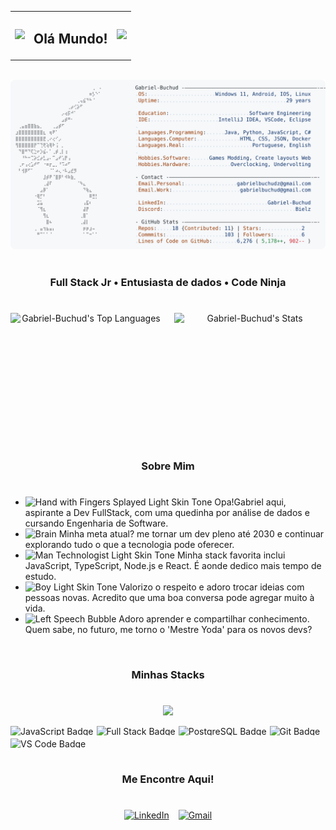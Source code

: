 
<table align="center" style="border-collapse: collapse;">
  <tr>
    <td><img src="https://media.tenor.com/_VyQRq5LBXMAAAAi/muda-vs-ora.gif" width="50"></td>
    <td><h2>Olá Mundo!</h2></td>
    <td><img src="https://media.tenor.com/7rVTSe8wpkkAAAAj/ora-jjba.gif" width="50"></td>
  </tr>
</table>

<img src="https://i.imgur.com/bMOyhdn.png" width="100%" height="8px"/>

<a href="https://github.com/Gabriel-Buchud/Gabriel-Buchud">
  <picture>
    <source media="(prefers-color-scheme: dark)" srcset="https://raw.githubusercontent.com/Gabriel-Buchud/Gabriel-Buchud/main/dark_mode.svg">
    <img alt="Gabriel-Buchud GitHub Profile README" src="https://raw.githubusercontent.com/Gabriel-Buchud/Gabriel-Buchud/main/light_mode.svg">
  </picture>
</a>

<img src="https://i.imgur.com/bMOyhdn.png" width="100%" height="8px"/>

<h3 align="center">
  Full Stack Jr • Entusiasta de dados • Code Ninja
</h3>

#

<div align="center" style="display: flex; justify-content: space-between; gap: 5px;">

  <img width="48%" height="195px" src="https://github-readme-stats.vercel.app/api/top-langs/?username=Gabriel-Buchud&theme=react&show_icons=true&hide_border=true&layout=compact" alt="Gabriel-Buchud's Top Languages">

  <img width="48%" height="195px" src="https://github-readme-stats.vercel.app/api?username=Gabriel-Buchud&theme=react&show_icons=true&hide_border=true&count_private=true" alt="Gabriel-Buchud's Stats">

</div>


<img src="https://i.imgur.com/bMOyhdn.png" width="100%" height="8px"/>

<h3 align="center">
  Sobre Mim
</h3>

#

- <img src="https://raw.githubusercontent.com/Tarikul-Islam-Anik/Animated-Fluent-Emojis/master/Emojis/Hand%20gestures/Hand%20with%20Fingers%20Splayed%20Light%20Skin%20Tone.png" alt="Hand with Fingers Splayed Light Skin Tone" width="25" height="25" /> Opa!Gabriel aqui, aspirante a Dev FullStack, com uma quedinha por análise de dados e cursando Engenharia de Software. <br />
- <img src="https://raw.githubusercontent.com/Tarikul-Islam-Anik/Animated-Fluent-Emojis/master/Emojis/Hand%20gestures/Brain.png" alt="Brain" width="25" height="25" /> Minha meta atual? me tornar um dev pleno até 2030 e continuar explorando tudo o que a tecnologia pode oferecer.<br />
- <img src="https://raw.githubusercontent.com/Tarikul-Islam-Anik/Animated-Fluent-Emojis/master/Emojis/People%20with%20professions/Man%20Technologist%20Light%20Skin%20Tone.png" alt="Man Technologist Light Skin Tone" width="25" height="25" /> Minha stack favorita inclui JavaScript, TypeScript, Node.js e React. É aonde dedico mais tempo de estudo. <br />
- <img src="https://raw.githubusercontent.com/Tarikul-Islam-Anik/Animated-Fluent-Emojis/master/Emojis/People%20with%20professions/Boy%20Light%20Skin%20Tone.png" alt="Boy Light Skin Tone" width="25" height="25" /> Valorizo o respeito e adoro trocar ideias com pessoas novas. Acredito que uma boa conversa pode agregar muito à vida. <br />
- <img src="https://raw.githubusercontent.com/Tarikul-Islam-Anik/Animated-Fluent-Emojis/master/Emojis/People%20with%20professions/Teacher%20Light%20Skin%20Tone.png" alt="Left Speech Bubble" width="25" height="25" /> Adoro aprender e compartilhar conhecimento. Quem sabe, no futuro, me torno o 'Mestre Yoda' para os novos devs?
<img src="https://i.imgur.com/bMOyhdn.png" width="100%" height="8px"/>

<h3 align="center">
  Minhas Stacks
</h3>

#

<p align="center">

<a href="https://skillicons.dev">
<img src="https://skillicons.dev/icons?i=html,css,js,ts,react,nextjs,vue,angular,vite,tailwind,nodejs,nestjs,postgres,git,vscode&theme=dark"/>
</a>

</p>

<div align="center" style="display: flex; gap: 5px; flex-wrap: wrap;">
  <img src="https://img.shields.io/badge/Code-JavaScript-yellow?style=flat&logo=javascript" alt="JavaScript Badge" style="height: 15px;">
  <img src="https://img.shields.io/badge/Learning-Full%20Stack-blue?style=flat&logo=web&logoColor=white" alt="Full Stack Badge" style="height: 15px;">
  <img src="https://img.shields.io/badge/Database-PostgreSQL-316192?style=flat&logo=postgresql&logoColor=white" alt="PostgreSQL Badge" style="height: 15px;">
  <img src="https://img.shields.io/badge/Version-Control-orange?style=flat&logo=git&logoColor=white" alt="Git Badge" style="height: 15px;">
  <img src="https://img.shields.io/badge/IDE-VS%20Code-blue?style=flat&logo=visualstudiocode&logoColor=white" alt="VS Code Badge" style="height: 15px;">
</div>

<img src="https://i.imgur.com/bMOyhdn.png" width="100%" height="8px"/>

<h3 align="center">
  Me Encontre Aqui!
</h3>

#

<div align="center" style="display: flex; gap: 15px; flex-wrap: wrap; justify-content: center;">

  <a href="https://www.linkedin.com/in/gabriel-buchud/" target="_blank">
    <img src="https://img.shields.io/badge/LinkedIn-0077B5?style=for-the-badge&logo=linkedin&logoColor=white" alt="LinkedIn">
  </a>

  <a href="mailto:gabrielbuchudz@gmail.com" target="_blank">
    <img src="https://img.shields.io/badge/Gmail-D14836?style=for-the-badge&logo=gmail&logoColor=white" alt="Gmail">
  </a>

</div>
